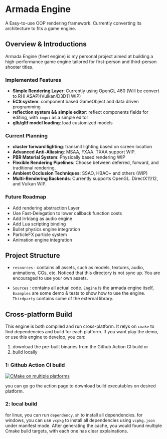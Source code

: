 # Armada Engine

A Easy-to-use OOP rendering framework. Currently converting its architecture to fits a game engine.

## Overview & Introductions
Armada Engine (fleet engine) is my personal project aimed at building a high-performance game engine tailored for first-person and third-person shooter titles. 

### Implemented Features
- **Simple Rendering Layer**: Currently using OpenGL 460 (Will be convert to RHI ASAP)(Vulkan/D3D11 WIP)
- **ECS system**: component based GameObject and data driven programming
- **reflection system && simple editor**: reflect components fields for editing, with `imgui` as a simple editor
- **glb/gltf model loading**: load customized models

### Current Planning 
- **cluster forward lighting**: transmit lighting based on screen location
- **Advanced Anti-Aliasing**: MSAA, FXAA. TXAA support WIP. 
- **PBR Material System**: Physically based rendering WIP
- **Flexible Rendering Pipelines**: Choose between deferred, forward, and traditional rendering.
- **Ambient Occlusion Techniques**: SSAO, HBAO+ and others (WIP)
- **Multi-Rendering Backends**: Currently supports OpenGL. DirectX11/12, and Vulkan WIP.

### Future Roadmap
- Add rendering abstraction Layer
- Use Fast-Delegation to lower callback function costs
- Add Irrklang as audio engine
- Add Lua scripting binding 
- Bullet physics engine integration
- ParticleFX particle system
- Animation engine integration

## Project Structure 
- `resources` : contains all assets, such as models, textures, audio, animations, CGs, etc.
Noticed that this directory is not sync up. You are encouraged to use your own assets.

- `Sources` : contains all actual code. `Engine` is the armada engine itself, `Examples` are some demo & tests to show how to use the engine. `Thirdparty` contains some of the external library.

## Cross-platform Build
This engine is both compiled and run cross-platform. It relys on `cmake` to find dependencies and build for each platform.
If you want play the demo, or use this engine to develop, you can:
1. download the pre-built binaries from the Github Action CI build or
2. build locally
### 1: Github Action CI build
[![CMake on multiple platforms](https://github.com/Ampher-4/armada-engine-prototype/actions/workflows/cmake-multi-platform.yml/badge.svg?branch=scorching)](https://github.com/Ampher-4/armada-engine-prototype/actions/workflows/cmake-multi-platform.yml)

you can go go the action page to download build executables on desired platform.
### 2: local build
for linux, you can run `dependency.sh` to install all dependencies.
for windows, you can use `vcpkg` to install all dependencies using `vcpkg.json` under manifest mode.
After generating the cache, you would found multiple Cmake build targets, with each one has clear explainations.
